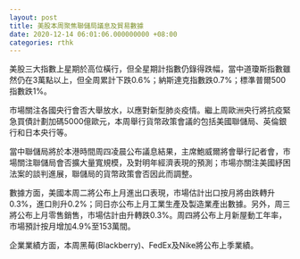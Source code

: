 ```yaml
---
layout: post
title: 美股本周聚焦聯儲局議息及貿易數據
date: 2020-12-14 06:01:06.000000000 +08:00
categories: rthk
---
```


美股三大指數上星期於高位橫行，但全星期計指數仍錄得跌幅，當中道瓊斯指數雖然仍在3萬點以上，但全周累計下跌0.6%；納斯達克指數跌0.7%；標準普爾500指數跌1%。

市場關注各國央行會否大舉放水，以應對新型肺炎疫情。繼上周歐洲央行將抗疫緊急買債計劃加碼5000億歐元，本周舉行貨幣政策會議的包括美國聯儲局、英倫銀行和日本央行等。

當中聯儲局將於本港時間周四凌晨公布議息結果，主席鮑威爾將會舉行記者會，市場關注聯儲局會否擴大量寬規模，及對明年經濟表現的預測；市場亦關注美國紓困法案的談判進展，聯儲局的貨幣政策會否因此而調整。

數據方面，美國本周二將公布上月進出口表現，市場估計出口按月將由跌轉升0.3%，進口則升0.2%；同日亦公布上月工業生產及製造業產出數據。另外，周三將公布上月零售銷售，市場估計由升轉跌0.3%。周四將公布上月新屋動工年率，市場預計按月增加4.9%至153萬間。

企業業績方面，本周黑莓(Blackberry)、FedEx及Nike將公布上季業績。
